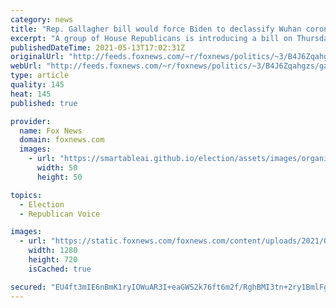 ```yaml
---
category: news
title: "Rep. Gallagher bill would force Biden to declassify Wuhan coronavirus lab leak theory intel"
excerpt: "A group of House Republicans is introducing a bill on Thursday that would force the Biden administration to declassify intelligence related to the possibility that the coronavirus could have leaked from a Chinese lab."
publishedDateTime: 2021-05-13T17:02:31Z
originalUrl: "http://feeds.foxnews.com/~r/foxnews/politics/~3/B4J6Zqahgzs/gallagher-bill-covid-lab-leak-china-wuhan-institute-virology"
webUrl: "http://feeds.foxnews.com/~r/foxnews/politics/~3/B4J6Zqahgzs/gallagher-bill-covid-lab-leak-china-wuhan-institute-virology"
type: article
quality: 145
heat: 145
published: true

provider:
  name: Fox News
  domain: foxnews.com
  images:
    - url: "https://smartableai.github.io/election/assets/images/organizations/foxnews.com-50x50.jpg"
      width: 50
      height: 50

topics:
  - Election
  - Republican Voice

images:
  - url: "https://static.foxnews.com/foxnews.com/content/uploads/2021/03/Wuhan-Lab.jpg"
    width: 1280
    height: 720
    isCached: true

secured: "EU4ft3mIE6nBmK1ryIOWuAR3I+eaGWS2k76ft6m2f/RghBMI3tn+2ry1BmlFggK7r0O8eiSpdGtdwjYlYM3z/xHLJF7pwgIbCqo032GeXT6/20x59pobw54X0b5cu6MQ8aZrOpA2YQ++e2ofhenKSFDwqFjvOo/030ITdF7UWHRIpQFq5r/5sN/xOefa9/cJYSgDX5CW6L5QE8sP4sqy0Zjt2lxL5Av+h7j2ThiwHdqWVmiuu1nXKscOcxgH745umh9hJ8MYXd5z4XWdVAzZ03j4URBaq/n5Lr1o1i5sQiCi38igJfZ2iuSQ05pISkhLVq9sd1WPRXKQ08zNeM1EyTlcNueD2sJa2cfGVFO4drQ=;y/eH9BQ19zAZTtP4D+0+yQ=="
---
```


